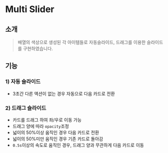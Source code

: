 # Multi Slider
## 소개
> 배열의 색상으로 생성된 각 아이템들로 자동슬라이드, 드래그를 이용한 슬라이드를 구현하였습니다.

## 기능
### 1) 자동 슬라이드
  * 3초간 다른 액션이 없는 경우 자동으로 다음 카드로 전환
### 2) 드래그 슬라이드
  * 카드를 드래그 하여 좌/우로 이동 가능
  * 드래그 양에 따라 `opacity`조정
  * 넓이의 50%이상 움직인 경우 다음 카드로 전환
  * 넓이의 50%미만 움직인 경우 기존 카드로 돌아감
  * `0.5s`이상의 속도로 움직인 경우, 드래그 양과 무관하게 다음 카드로 이동